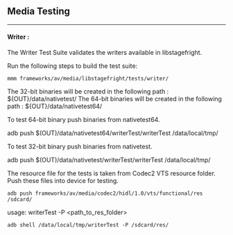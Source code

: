 ## Media Testing ##
---
#### Writer :
The Writer Test Suite validates the writers available in libstagefright.

Run the following steps to build the test suite:
```
mmm frameworks/av/media/libstagefright/tests/writer/
```

The 32-bit binaries will be created in the following path : ${OUT}/data/nativetest/
The 64-bit binaries will be created in the following path : ${OUT}/data/nativetest64/

To test 64-bit binary push binaries from nativetest64.

adb push $(OUT)/data/nativetest64/writerTest/writerTest /data/local/tmp/

To test 32-bit binary push binaries from nativetest.

adb push $(OUT)/data/nativetest/writerTest/writerTest /data/local/tmp/

The resource file for the tests is taken from Codec2 VTS resource folder. Push these files into device for testing.
```
adb push frameworks/av/media/codec2/hidl/1.0/vts/functional/res /sdcard/
```

usage: writerTest -P \<path_to_res_folder\>
```
adb shell /data/local/tmp/writerTest -P /sdcard/res/
```

